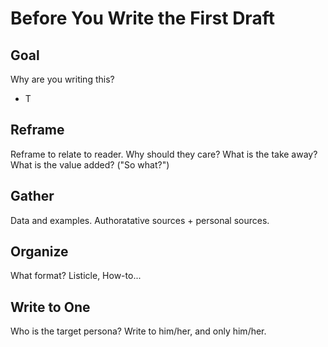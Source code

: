 # Before You Write the First Draft

## Goal
Why are you writing this?
* T

## Reframe
Reframe to relate to reader. Why should they care? What is the take away? What is the value added? ("So what?")

## Gather
Data and examples. Authoratative sources + personal sources.

## Organize
What format? Listicle, How-to...

## Write to One
Who is the target persona? Write to him/her, and only him/her.
